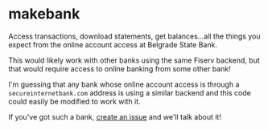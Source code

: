 makebank
========
Access transactions, download statements, get balances...all the things you
expect from the online account access at Belgrade State Bank.

This would likely work with other banks using the same Fiserv backend, but
that would require access to online banking from some other bank!

I'm guessing that any bank whose online account access is through a
`secureinternetbank.com` address is using a similar backend and this code
could easily be modified to work with it.

If you've got such a bank, [create an issue](https://github.com/dmwyatt/makebank/issues) and we'll talk about it!